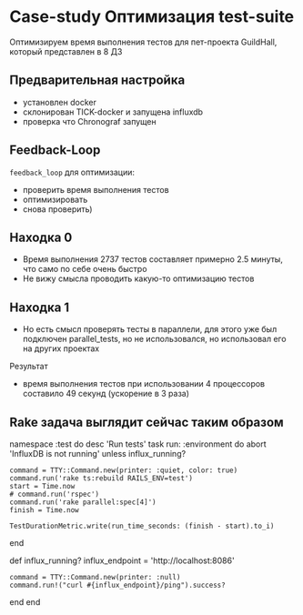 # Case-study Оптимизация test-suite

Оптимизируем время выполнения тестов для пет-проекта GuildHall, который представлен в 8 ДЗ

## Предварительная настройка

- установлен docker
- склонирован TICK-docker и запущена influxdb
- проверка что Chronograf запущен

## Feedback-Loop

`feedback_loop` для оптимизации:
- проверить время выполнения тестов
- оптимизировать
- снова проверить)

## Находка 0
- Время выполнения 2737 тестов составляет примерно 2.5 минуты, что само по себе очень быстро
- Не вижу смысла проводить какую-то оптимизацию тестов

## Находка 1
- Но есть смысл проверять тесты в параллели, для этого уже был подключен parallel_tests, но не использовался, но использовал его на других проектах

Результат
- время выполнения тестов при использовании 4 процессоров составило 49 секунд (ускорение в 3 раза)

## Rake задача выглядит сейчас таким образом

namespace :test do
  desc 'Run tests'
  task run: :environment do
    abort 'InfluxDB is not running' unless influx_running?

    command = TTY::Command.new(printer: :quiet, color: true)
    command.run('rake ts:rebuild RAILS_ENV=test')
    start = Time.now
    # command.run('rspec')
    command.run('rake parallel:spec[4]')
    finish = Time.now

    TestDurationMetric.write(run_time_seconds: (finish - start).to_i)
  end

  def influx_running?
    influx_endpoint = 'http://localhost:8086'

    command = TTY::Command.new(printer: :null)
    command.run!("curl #{influx_endpoint}/ping").success?
  end
end
